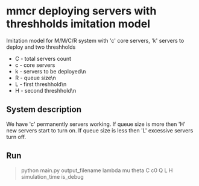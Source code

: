 # mmcr deploying servers with threshholds imitation model
Imitation model for M/M/C/R system with 'c' core servers, 'k' servers to deploy and two threshholds

- C - total servers count
- c - core servers
- k - servers to be deployed\n
- R - queue size\n
- L - first threshhold\n
- H - second threshhold\n

## System description

 We have 'c' permanently servers working. If queue size is more then 'H' new servers start to turn on. If queue size is less then 'L' excessive servers turn off.

## Run
> python main.py output_filename lambda mu theta C c0 Q L H simulation_time is_debug

